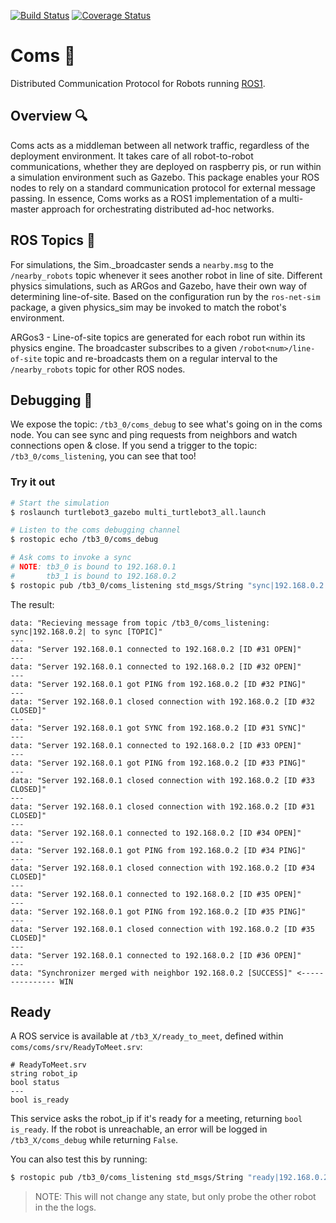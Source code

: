 [![Build Status](https://app.travis-ci.com/NESTLab/coms.svg?branch=main)](https://app.travis-ci.com/NESTLab/coms)
[![Coverage Status](https://coveralls.io/repos/github/NESTLab/coms/badge.svg?branch=HEAD)](https://coveralls.io/github/NESTLab/coms?branch=HEAD)

# Coms 📡
Distributed Communication Protocol for Robots running [ROS1](https://www.ros.org).

## Overview 🔍
Coms acts as a middleman between all network traffic, regardless of the deployment environment. It takes care of all robot-to-robot communications, whether they are deployed on raspberry pis, or run within a simulation environment such as Gazebo. This package enables your ROS nodes to rely on a standard communication protocol for external message passing. In essence, Coms works as a ROS1 implementation of a multi-master approach for orchestrating distributed ad-hoc networks.

## ROS Topics 💬
For simulations, the Sim._broadcaster sends a `nearby.msg` to the `/nearby_robots` topic whenever it sees another robot in line of site. Different physics simulations, such as ARGos and Gazebo, have their own way of determining line-of-site. Based on the configuration run by
the `ros-net-sim` package, a given physics_sim may be invoked to match the robot's environment.

ARGos3 - Line-of-site topics are generated for each robot run within its physics engine.
The broadcaster subscribes to a given `/robot<num>/line-of-site` topic and re-broadcasts them on a regular interval to the `/nearby_robots` topic for other ROS nodes.

## Debugging 🔧
We expose the topic: `/tb3_0/coms_debug` to see what's going on in the coms node. You can see sync and ping requests from neighbors and watch connections open & close. If you send a trigger to the topic: `/tb3_0/coms_listening`, you can see that too!

### Try it out

```zsh
# Start the simulation
$ roslaunch turtlebot3_gazebo multi_turtlebot3_all.launch
```

```zsh
# Listen to the coms debugging channel 
$ rostopic echo /tb3_0/coms_debug
```

```zsh
# Ask coms to invoke a sync
# NOTE: tb3_0 is bound to 192.168.0.1
#       tb3_1 is bound to 192.168.0.2
$ rostopic pub /tb3_0/coms_listening std_msgs/String "sync|192.168.0.2|"
```

The result:
```log
data: "Recieving message from topic /tb3_0/coms_listening: sync|192.168.0.2| to sync [TOPIC]"
---
data: "Server 192.168.0.1 connected to 192.168.0.2 [ID #31 OPEN]"
---
data: "Server 192.168.0.1 connected to 192.168.0.2 [ID #32 OPEN]"
---
data: "Server 192.168.0.1 got PING from 192.168.0.2 [ID #32 PING]"
---
data: "Server 192.168.0.1 closed connection with 192.168.0.2 [ID #32 CLOSED]"
---
data: "Server 192.168.0.1 got SYNC from 192.168.0.2 [ID #31 SYNC]"
---
data: "Server 192.168.0.1 connected to 192.168.0.2 [ID #33 OPEN]"
---
data: "Server 192.168.0.1 got PING from 192.168.0.2 [ID #33 PING]"
---
data: "Server 192.168.0.1 closed connection with 192.168.0.2 [ID #33 CLOSED]"
---
data: "Server 192.168.0.1 closed connection with 192.168.0.2 [ID #31 CLOSED]"
---
data: "Server 192.168.0.1 connected to 192.168.0.2 [ID #34 OPEN]"
---
data: "Server 192.168.0.1 got PING from 192.168.0.2 [ID #34 PING]"
---
data: "Server 192.168.0.1 closed connection with 192.168.0.2 [ID #34 CLOSED]"
---
data: "Server 192.168.0.1 connected to 192.168.0.2 [ID #35 OPEN]"
---
data: "Server 192.168.0.1 got PING from 192.168.0.2 [ID #35 PING]"
---
data: "Server 192.168.0.1 closed connection with 192.168.0.2 [ID #35 CLOSED]"
---
data: "Server 192.168.0.1 connected to 192.168.0.2 [ID #36 OPEN]"
---
data: "Synchronizer merged with neighbor 192.168.0.2 [SUCCESS]" <--------------- WIN

```

## Ready
A ROS service is available at `/tb3_X/ready_to_meet`, defined within `coms/coms/srv/ReadyToMeet.srv`:
```
# ReadyToMeet.srv
string robot_ip
bool status
---
bool is_ready
```

This service asks the robot_ip if it's ready for a meeting, returning `bool is_ready`. If the robot is unreachable, an error will be logged in `/tb3_X/coms_debug` while returning `False`.

You can also test this by running:
```zsh
$ rostopic pub /tb3_0/coms_listening std_msgs/String "ready|192.168.0.2|true"
```
> NOTE: This will not change any state, but only probe the other robot in the the logs.

